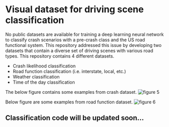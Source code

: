 # Visual dataset for driving scene classification
No public datasets are available for training a deep learning neural network to classify crash scenarios with a pre-crash class and the US road functional system. This repository addressed this issue by developing two datasets that contain a diverse set of driving scenes with various road types. 
This repository contains 4 different datasets.
* Crash likelihood classification
* Road function classification (i.e. interstate, local, etc.)
* Weather classification
* Time of the day classification

The below figure contains some examples from crash dataset.
![figure 5](https://user-images.githubusercontent.com/40798690/87057092-0fc0bc80-c1cc-11ea-96c7-2b63e386606a.png)

Below figure are some examples from road function dataset.
![figure 6](https://user-images.githubusercontent.com/40798690/87057328-58787580-c1cc-11ea-81c3-ecdedeb9098c.png)

## Classification code will be updated soon...
